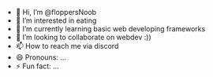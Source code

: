 - 👋 Hi, I’m @floppersNoob
- 👀 I’m interested in eating
- 🌱 I’m currently learning basic web developing frameworks
- 💞️ I’m looking to collaborate on webdev :))
- 📫 How to reach me via discord 
- 😄 Pronouns: ...
- ⚡ Fun fact: ...

<!---
floppersNoob/floppersNoob is a ✨ special ✨ repository because its `README.md` (this file) appears on your GitHub profile.
You can click the Preview link to take a look at your changes.
--->
